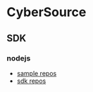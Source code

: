 # CyberSource

## SDK

### nodejs

- [sample repos](https://github.com/davidkhala/cybersource-rest-samples-node)
- [sdk repos](https://github.com/CyberSource/cybersource-rest-client-node)